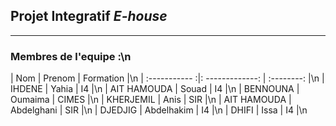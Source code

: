  ## Projet Integratif ***E-house***
---

### Membres de l'equipe :\n 

| Nom           |     Prenom      |  Formation |\n
| :----------- :|: -------------: | :--------: |\n
| IHDENE        |        Yahia    |      I4    |\n
| AIT HAMOUDA   |         Souad   |      I4    |\n
| BENNOUNA      | Oumaima         |      CIMES |\n
| KHERJEMIL     |         Anis    |     SIR    |\n
| AIT HAMOUDA   |   Abdelghani    |     SIR    |\n
| DJEDJIG	|    Abdelhakim   |      I4    |\n
| DHIFI		|         Issa    |      I4    |\n


